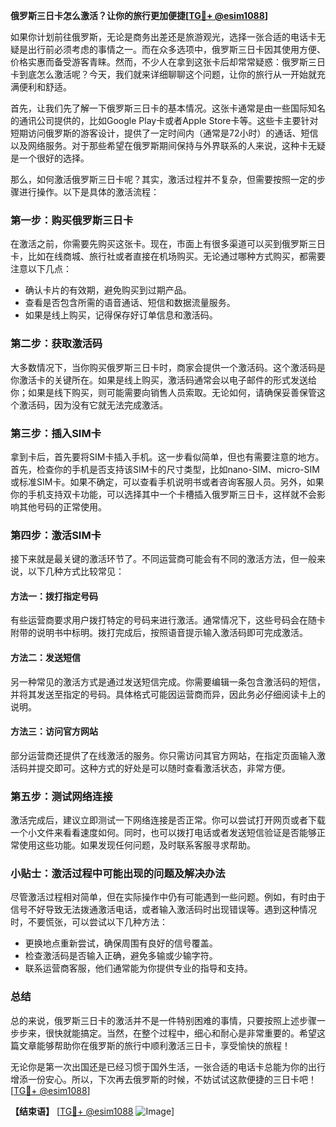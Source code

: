 **俄罗斯三日卡怎么激活？让你的旅行更加便捷[[TG💪+ @esim1088](https://t.me/s/esim1088)]**

如果你计划前往俄罗斯，无论是商务出差还是旅游观光，选择一张合适的电话卡无疑是出行前必须考虑的事情之一。而在众多选项中，俄罗斯三日卡因其使用方便、价格实惠而备受游客青睐。然而，不少人在拿到这张卡后却常常疑惑：俄罗斯三日卡到底怎么激活呢？今天，我们就来详细聊聊这个问题，让你的旅行从一开始就充满便利和舒适。

首先，让我们先了解一下俄罗斯三日卡的基本情况。这张卡通常是由一些国际知名的通讯公司提供的，比如Google Play卡或者Apple Store卡等。这些卡主要针对短期访问俄罗斯的游客设计，提供了一定时间内（通常是72小时）的通话、短信以及网络服务。对于那些希望在俄罗斯期间保持与外界联系的人来说，这种卡无疑是一个很好的选择。

那么，如何激活俄罗斯三日卡呢？其实，激活过程并不复杂，但需要按照一定的步骤进行操作。以下是具体的激活流程：

### 第一步：购买俄罗斯三日卡

在激活之前，你需要先购买这张卡。现在，市面上有很多渠道可以买到俄罗斯三日卡，比如在线商城、旅行社或者直接在机场购买。无论通过哪种方式购买，都需要注意以下几点：
- 确认卡片的有效期，避免购买到过期产品。
- 查看是否包含所需的语音通话、短信和数据流量服务。
- 如果是线上购买，记得保存好订单信息和激活码。

### 第二步：获取激活码

大多数情况下，当你购买俄罗斯三日卡时，商家会提供一个激活码。这个激活码是你激活卡的关键所在。如果是线上购买，激活码通常会以电子邮件的形式发送给你；如果是线下购买，则可能需要向销售人员索取。无论如何，请确保妥善保管这个激活码，因为没有它就无法完成激活。

### 第三步：插入SIM卡

拿到卡后，首先要将SIM卡插入手机。这一步看似简单，但也有需要注意的地方。首先，检查你的手机是否支持该SIM卡的尺寸类型，比如nano-SIM、micro-SIM或标准SIM卡。如果不确定，可以查看手机说明书或者咨询客服人员。另外，如果你的手机支持双卡功能，可以选择其中一个卡槽插入俄罗斯三日卡，这样就不会影响其他号码的正常使用。

### 第四步：激活SIM卡

接下来就是最关键的激活环节了。不同运营商可能会有不同的激活方法，但一般来说，以下几种方式比较常见：

#### 方法一：拨打指定号码
有些运营商要求用户拨打特定的号码来进行激活。通常情况下，这些号码会在随卡附带的说明书中标明。拨打完成后，按照语音提示输入激活码即可完成激活。

#### 方法二：发送短信
另一种常见的激活方式是通过发送短信完成。你需要编辑一条包含激活码的短信，并将其发送至指定的号码。具体格式可能因运营商而异，因此务必仔细阅读卡上的说明。

#### 方法三：访问官方网站
部分运营商还提供了在线激活的服务。你只需访问其官方网站，在指定页面输入激活码并提交即可。这种方式的好处是可以随时查看激活状态，非常方便。

### 第五步：测试网络连接

激活完成后，建议立即测试一下网络连接是否正常。你可以尝试打开网页或者下载一个小文件来看看速度如何。同时，也可以拨打电话或者发送短信验证是否能够正常使用这些功能。如果发现任何问题，及时联系客服寻求帮助。

### 小贴士：激活过程中可能出现的问题及解决办法

尽管激活过程相对简单，但在实际操作中仍有可能遇到一些问题。例如，有时由于信号不好导致无法拨通激活电话，或者输入激活码时出现错误等。遇到这种情况时，不要慌张，可以尝试以下几种方法：

- 更换地点重新尝试，确保周围有良好的信号覆盖。
- 检查激活码是否输入正确，避免多输或少输字符。
- 联系运营商客服，他们通常能为你提供专业的指导和支持。

### 总结

总的来说，俄罗斯三日卡的激活并不是一件特别困难的事情，只要按照上述步骤一步步来，很快就能搞定。当然，在整个过程中，细心和耐心是非常重要的。希望这篇文章能够帮助你在俄罗斯的旅行中顺利激活三日卡，享受愉快的旅程！

无论你是第一次出国还是已经习惯于国外生活，一张合适的电话卡总能为你的出行增添一份安心。所以，下次再去俄罗斯的时候，不妨试试这款便捷的三日卡吧！[[TG💪+ @esim1088](https://t.me/s/esim1088)]

**【结束语】**
[[TG💪+ @esim1088](https://t.me/s/esim1088) ![Image](https://i.postimg.cc/4NQfJmqS/Snipaste-2025-05-13-00-14-12.png)]